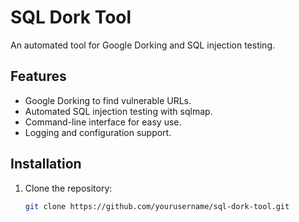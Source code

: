 # SQL Dork Tool

An automated tool for Google Dorking and SQL injection testing.

## Features
- Google Dorking to find vulnerable URLs.
- Automated SQL injection testing with sqlmap.
- Command-line interface for easy use.
- Logging and configuration support.

## Installation
1. Clone the repository:
   ```bash
   git clone https://github.com/yourusername/sql-dork-tool.git